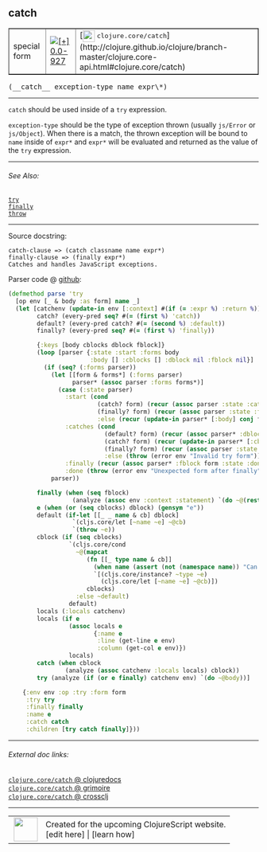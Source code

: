 ## catch



 <table border="1">
<tr>
<td>special form</td>
<td><a href="https://github.com/cljsinfo/cljs-api-docs/tree/0.0-927"><img valign="middle" alt="[+] 0.0-927" title="Added in 0.0-927" src="https://img.shields.io/badge/+-0.0--927-lightgrey.svg"></a> </td>
<td>
[<img height="24px" valign="middle" src="http://i.imgur.com/1GjPKvB.png"> <samp>clojure.core/catch</samp>](http://clojure.github.io/clojure/branch-master/clojure.core-api.html#clojure.core/catch)
</td>
</tr>
</table>


 <samp>
(__catch__ exception-type name expr\*)<br>
</samp>

---

`catch` should be used inside of a `try` expression.

`exception-type` should be the type of exception thrown (usually `js/Error` or
`js/Object`). When there is a match, the thrown exception will be bound to
`name` inside of `expr*` and `expr*` will be evaluated and returned as the value
of the `try` expression.

---


###### See Also:

[`try`](special_try.md)<br>
[`finally`](special_finally.md)<br>
[`throw`](special_throw.md)<br>

---


Source docstring:

```
catch-clause => (catch classname name expr*)
finally-clause => (finally expr*)
Catches and handles JavaScript exceptions.
```


Parser code @ [github](https://github.com/clojure/clojurescript/blob/r3211/src/clj/cljs/analyzer.clj#L729-L788):

```clj
(defmethod parse 'try
  [op env [_ & body :as form] name _]
  (let [catchenv (update-in env [:context] #(if (= :expr %) :return %))
        catch? (every-pred seq? #(= (first %) 'catch))
        default? (every-pred catch? #(= (second %) :default))
        finally? (every-pred seq? #(= (first %) 'finally))

        {:keys [body cblocks dblock fblock]}
        (loop [parser {:state :start :forms body
                       :body [] :cblocks [] :dblock nil :fblock nil}]
          (if (seq? (:forms parser))
            (let [[form & forms*] (:forms parser)
                  parser* (assoc parser :forms forms*)]
              (case (:state parser)
                :start (cond
                         (catch? form) (recur (assoc parser :state :catches))
                         (finally? form) (recur (assoc parser :state :finally))
                         :else (recur (update-in parser* [:body] conj form)))
                :catches (cond
                           (default? form) (recur (assoc parser* :dblock form :state :finally))
                           (catch? form) (recur (update-in parser* [:cblocks] conj form))
                           (finally? form) (recur (assoc parser :state :finally))
                           :else (throw (error env "Invalid try form")))
                :finally (recur (assoc parser* :fblock form :state :done))
                :done (throw (error env "Unexpected form after finally"))))
            parser))

        finally (when (seq fblock)
                  (analyze (assoc env :context :statement) `(do ~@(rest fblock))))
        e (when (or (seq cblocks) dblock) (gensym "e"))
        default (if-let [[_ _ name & cb] dblock]
                  `(cljs.core/let [~name ~e] ~@cb)
                  `(throw ~e))
        cblock (if (seq cblocks)
                 `(cljs.core/cond
                   ~@(mapcat
                      (fn [[_ type name & cb]]
                        (when name (assert (not (namespace name)) "Can't qualify symbol in catch"))
                        `[(cljs.core/instance? ~type ~e)
                          (cljs.core/let [~name ~e] ~@cb)])
                      cblocks)
                   :else ~default)
                 default)
        locals (:locals catchenv)
        locals (if e
                 (assoc locals e
                        {:name e
                         :line (get-line e env)
                         :column (get-col e env)})
                 locals)
        catch (when cblock
                (analyze (assoc catchenv :locals locals) cblock))
        try (analyze (if (or e finally) catchenv env) `(do ~@body))]

    {:env env :op :try :form form
     :try try
     :finally finally
     :name e
     :catch catch
     :children [try catch finally]}))
```

<!--
Repo - tag - source tree - lines:

 <pre>
clojurescript @ r3211
└── src
    └── clj
        └── cljs
            └── <ins>[analyzer.clj:729-788](https://github.com/clojure/clojurescript/blob/r3211/src/clj/cljs/analyzer.clj#L729-L788)</ins>
</pre>

-->

---



###### External doc links:

[`clojure.core/catch` @ clojuredocs](http://clojuredocs.org/clojure.core/catch)<br>
[`clojure.core/catch` @ grimoire](http://conj.io/store/v1/org.clojure/clojure/1.7.0-beta3/clj/clojure.core/catch/)<br>
[`clojure.core/catch` @ crossclj](http://crossclj.info/fun/clojure.core/catch.html)<br>

---

 <table>
<tr><td>
<img valign="middle" align="right" width="48px" src="http://i.imgur.com/Hi20huC.png">
</td><td>
Created for the upcoming ClojureScript website.<br>
[edit here] | [learn how]
</td></tr></table>

[edit here]:https://github.com/cljsinfo/cljs-api-docs/blob/master/cljsdoc/special_catch.cljsdoc
[learn how]:https://github.com/cljsinfo/cljs-api-docs/wiki/cljsdoc-files

<!--

This information was too distracting to show to readers, but I'll leave it
commented here since it is helpful to:

- pretty-print the data used to generate this document
- and show how to retrieve that data



The API data for this symbol:

```clj
{:description "`catch` should be used inside of a `try` expression.\n\n`exception-type` should be the type of exception thrown (usually `js/Error` or\n`js/Object`). When there is a match, the thrown exception will be bound to\n`name` inside of `expr*` and `expr*` will be evaluated and returned as the value\nof the `try` expression.",
 :ns "special",
 :name "catch",
 :signature ["[exception-type name expr*]"],
 :history [["+" "0.0-927"]],
 :type "special form",
 :related ["special/try" "special/finally" "special/throw"],
 :full-name-encode "special_catch",
 :source {:code "(defmethod parse 'try\n  [op env [_ & body :as form] name _]\n  (let [catchenv (update-in env [:context] #(if (= :expr %) :return %))\n        catch? (every-pred seq? #(= (first %) 'catch))\n        default? (every-pred catch? #(= (second %) :default))\n        finally? (every-pred seq? #(= (first %) 'finally))\n\n        {:keys [body cblocks dblock fblock]}\n        (loop [parser {:state :start :forms body\n                       :body [] :cblocks [] :dblock nil :fblock nil}]\n          (if (seq? (:forms parser))\n            (let [[form & forms*] (:forms parser)\n                  parser* (assoc parser :forms forms*)]\n              (case (:state parser)\n                :start (cond\n                         (catch? form) (recur (assoc parser :state :catches))\n                         (finally? form) (recur (assoc parser :state :finally))\n                         :else (recur (update-in parser* [:body] conj form)))\n                :catches (cond\n                           (default? form) (recur (assoc parser* :dblock form :state :finally))\n                           (catch? form) (recur (update-in parser* [:cblocks] conj form))\n                           (finally? form) (recur (assoc parser :state :finally))\n                           :else (throw (error env \"Invalid try form\")))\n                :finally (recur (assoc parser* :fblock form :state :done))\n                :done (throw (error env \"Unexpected form after finally\"))))\n            parser))\n\n        finally (when (seq fblock)\n                  (analyze (assoc env :context :statement) `(do ~@(rest fblock))))\n        e (when (or (seq cblocks) dblock) (gensym \"e\"))\n        default (if-let [[_ _ name & cb] dblock]\n                  `(cljs.core/let [~name ~e] ~@cb)\n                  `(throw ~e))\n        cblock (if (seq cblocks)\n                 `(cljs.core/cond\n                   ~@(mapcat\n                      (fn [[_ type name & cb]]\n                        (when name (assert (not (namespace name)) \"Can't qualify symbol in catch\"))\n                        `[(cljs.core/instance? ~type ~e)\n                          (cljs.core/let [~name ~e] ~@cb)])\n                      cblocks)\n                   :else ~default)\n                 default)\n        locals (:locals catchenv)\n        locals (if e\n                 (assoc locals e\n                        {:name e\n                         :line (get-line e env)\n                         :column (get-col e env)})\n                 locals)\n        catch (when cblock\n                (analyze (assoc catchenv :locals locals) cblock))\n        try (analyze (if (or e finally) catchenv env) `(do ~@body))]\n\n    {:env env :op :try :form form\n     :try try\n     :finally finally\n     :name e\n     :catch catch\n     :children [try catch finally]}))",
          :title "Parser code",
          :repo "clojurescript",
          :tag "r3211",
          :filename "src/clj/cljs/analyzer.clj",
          :lines [729 788]},
 :full-name "special/catch",
 :clj-symbol "clojure.core/catch",
 :docstring "catch-clause => (catch classname name expr*)\nfinally-clause => (finally expr*)\nCatches and handles JavaScript exceptions."}

```

Retrieve the API data for this symbol:

```clj
;; from Clojure REPL
(require '[clojure.edn :as edn])
(-> (slurp "https://raw.githubusercontent.com/cljsinfo/cljs-api-docs/catalog/cljs-api.edn")
    (edn/read-string)
    (get-in [:symbols "special/catch"]))
```

-->
